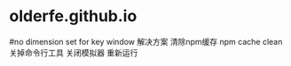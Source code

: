 # olderfe.github.io

#no dimension set for key window
解决方案  清除npm缓存 npm cache clean   关掉命令行工具  关闭模拟器  重新运行
